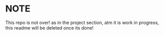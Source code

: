 # NOTE
This repo is not over! as in the project section, atm it is work in progress, this readme will be deleted once its done!
